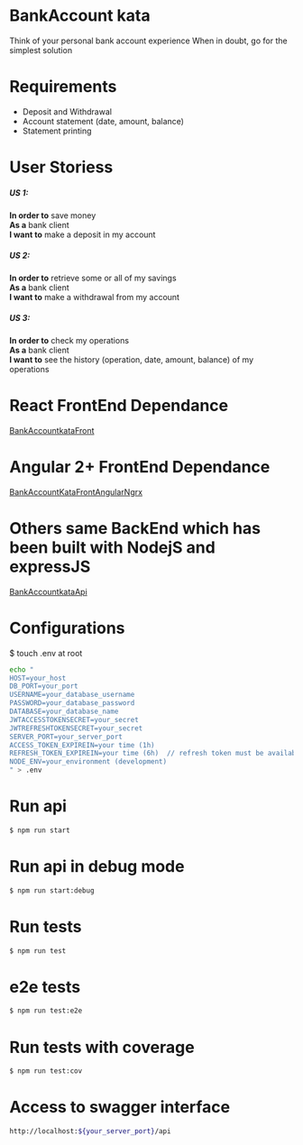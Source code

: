 # BankAccount kata
Think of your personal bank account experience When in doubt, go for the simplest solution

# Requirements
- Deposit and Withdrawal
- Account statement (date, amount, balance)
- Statement printing
 
# User Storiess
##### US 1:
**In order to** save money  
**As a** bank client  
**I want to** make a deposit in my account  
 
##### US 2: 
**In order to** retrieve some or all of my savings  
**As a** bank client  
**I want to** make a withdrawal from my account  
 
##### US 3: 
**In order to** check my operations  
**As a** bank client  
**I want to** see the history (operation, date, amount, balance)  of my operations  


# React FrontEnd Dependance

[BankAccountkataFront](https://github.com/emilindadie/BankAccountKataFront)

# Angular 2+ FrontEnd Dependance

[BankAccountKataFrontAngularNgrx](https://github.com/emilindadie/BankAccountKataFrontAngularNgrx)


# Others same BackEnd which has been built with NodejS and expressJS

[BankAccountkataApi](https://github.com/emilindadie/BankAccountKataApi)


# Configurations

$ touch .env at root

```sh
echo "
HOST=your_host
DB_PORT=your_port
USERNAME=your_database_username
PASSWORD=your_database_password
DATABASE=your_database_name
JWTACCESSTOKENSECRET=your_secret
JWTREFRESHTOKENSECRET=your_secret
SERVER_PORT=your_server_port
ACCESS_TOKEN_EXPIREIN=your time (1h)
REFRESH_TOKEN_EXPIREIN=your time (6h)  // refresh token must be available longer than access token
NODE_ENV=your_environment (development)
" > .env
```

# Run api
```sh
$ npm run start
```

# Run api in debug mode
```sh
$ npm run start:debug
```

# Run tests
```sh
$ npm run test  
```

# e2e tests
```sh
$ npm run test:e2e 
```

# Run tests with coverage
```sh
$ npm run test:cov 
```

# Access to swagger interface

```sh
http://localhost:${your_server_port}/api
```
